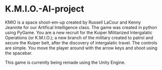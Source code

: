 # K.M.I.O.-AI-project

KMIO is a space shoot-em-up created by Russell LaCour and Kenny Jeannite for our Artifical Intelligence class. 
The game was created in python using PyGame. You are a new recruit for the Kuiper Militarized Intergalatic Operations (or K.M.I.O.); a new branch of the military created to patrol and secure the Kuiper belt, after the discovery of intergalatic travel. The controls are simple. You move the player around with the arrow keys and shoot using the spacebar.

This game is currently being remade using the Unity Engine.
